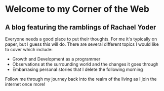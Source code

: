 # Welcome to my Corner of the Web
## A blog featuring the ramblings of Rachael Yoder

Everyone needs a good place to put their thoughts. For me it's typically on paper, but I guess this will do.
There are several different topics I would like to cover which include:
* Growth and Development as a programmer
* Observations at the surrounding world and the changes it goes through
* Embarrasing personal stories that I delete the following morning

Follow me through my journey back into the realm of the living as I join the internet once more!
